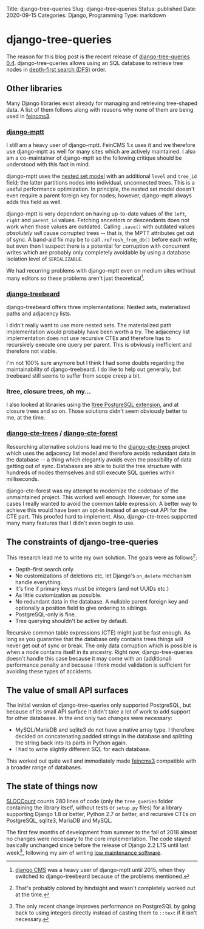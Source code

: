 Title: django-tree-queries
Slug: django-tree-queries
Status: published
Date: 2020-09-15
Categories: Django, Programming
Type: markdown

# django-tree-queries

The reason for this blog post is the recent release of [django-tree-queries 0.4](https://django-tree-queries.readthedocs.io/). django-tree-queries allows using an SQL database to retrieve tree nodes in [depth-first search (DFS)](https://en.wikipedia.org/wiki/Depth-first_search) order.

## Other libraries

Many Django libraries exist already for managing and retrieving tree-shaped data. A list of them follows along with reasons why none of them are being used in [feincms3](https://feincms3.readthedocs.io/).

### [django-mptt](https://django-mptt.readthedocs.io/)

I still am a heavy user of django-mptt. FeinCMS 1.x uses it and we therefore use django-mptt as well for many sites which are actively maintained. I also am a co-maintainer of django-mptt so the following critique should be understood with this fact in mind.

django-mptt uses the [nested set model](https://en.wikipedia.org/wiki/Nested_set_model) with an additional `level` and `tree_id` field; the latter partitions nodes into individual, unconnected trees. This is a useful performance optimization. In principle, the nested set model doesn't even require a parent foreign key for nodes; however, django-mptt always adds this field as well.

django-mptt is very dependent on having up-to-date values of the `left`, `right` and `parent_id` values. Fetching ancestors or descendants does not work when those values are outdated. Calling `.save()` with outdated values _absolutely will_ cause corrupted trees -- that is, the MPTT attributes get out of sync. A band-aid fix may be to call `.refresh_from_db()` before each write; but even then I suspect there is a potential for corruption with concurrent writes which are probably only completely avoidable by using a database isolation level of `SERIALIZABLE`.

We had recurring problems with django-mptt even on medium sites without many editors so these problems aren't just theoretical[^djcms].

[^djcms]: [django CMS](https://www.django-cms.org/) was a heavy user of django-mptt until 2015, when they switched to django-treebeard because of the problems mentioned.

### [django-treebeard](https://django-treebeard.readthedocs.io/)

django-treebeard offers three implementations: Nested sets, materialized paths and adjacency lists.

I didn't really want to use more nested sets. The materialized path implementation would probably have been worth a try. The adjacency list implementation does not use recursive CTEs and therefore has to recursively execute one query per parent. This is obviously inefficient and therefore not viable.

I'm not 100% sure anymore but I think I had some doubts regarding the maintainability of django-treebeard. I do like to help out generally, but treebeard still seems to suffer from scope creep a bit.

### ltree, closure trees, oh my...

I also looked at libraries using the [ltree PostgreSQL extension](https://www.postgresql.org/docs/current/ltree.html), and at closure trees and so on. Those solutions didn't seem obviously better to me, at the time.

### [django-cte-trees](https://django-cte-trees.readthedocs.io/) / [django-cte-forest](https://django-cte-forest.readthedocs.io/)

Researching alternative solutions lead me to the [django-cte-trees](https://django-cte-trees.readthedocs.io/) project which uses the adjacency list model and therefore avoids redundant data in the database -- a thing which elegantly avoids even the possibility of data getting out of sync. Databases are able to build the tree structure with hundreds of nodes themselves and still execute SQL queries within milliseconds.

django-cte-forest was my attempt to modernize the codebase of the unmaintained project. This worked well enough. However, for some use cases I really wanted to avoid the common table expression. A better way to achieve this would have been an opt-in instead of an opt-out API for the CTE part. This proofed hard to implement. Also, django-cte-trees supported many many features that I didn't even begin to use.

## The constraints of django-tree-queries

This research lead me to write my own solution. The goals were as follows[^goals]:

[^goals]: That's probably colored by hindsight and wasn't completely worked out at the time.

- Depth-first search only.
- No customizations of deletions etc, let Django's `on_delete` mechanism handle everything.
- It's fine if primary keys must be integers (and not UUIDs etc.)
- As little customization as possible.
- No redundant data in the database. A nullable parent foreign key and optionally a position field to give ordering to siblings.
- PostgreSQL-only is fine.
- Tree querying shouldn't be active by default.

Recursive common table expressions (CTE) might just be fast enough. As long as you guarantee that the database only contains trees things will never get out of sync or break. The only data corruption which is possible is when a node contains itself in its ancestry. Right now, django-tree-queries doesn't handle this case because it may come with an (additional) performance penalty and because I think model validation is sufficient for avoiding these types of accidents.

## The value of small API surfaces

The initial version of django-tree-queries only supported PostgreSQL, but because of its small API surface it didn't take a lot of work to add support for other databases. In the end only two changes were necessary:

- MySQL/MariaDB and sqlite3 do not have a native array type. I therefore decided on concatenating padded strings in the database and splitting the string back into its parts in Python again.
- I had to write slightly different SQL for each database.

This worked out quite well and immediately made [feincms3](https://feincms3.readthedocs.io/) compatible with a broader range of databases.

## The state of things now

[SLOCCount](https://dwheeler.com/sloccount/) counts 280 lines of code (only the `tree_queries` folder containing the library itself, without tests or `setup.py` files) for a library supporting Django 1.8 or better, Python 2.7 or better, and recursive CTEs on PostgreSQL, sqlite3, MariaDB and MySQL.

The first few months of development from summer to the fall of 2018 almost no changes were necessary to the core implementation. The code stayed basically unchanged since before the release of Django 2.2 LTS until last week[^change], following my aim of writing [low maintenance software](https://406.ch/writing/low-maintenance-software/).

[^change]: The only recent change improves performance on PostgreSQL by going back to using integers directly instead of casting them to `::text` if it isn't necessary.

